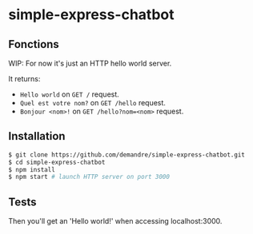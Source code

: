 # simple-express-chatbot

## Fonctions

WIP: For now it's just an HTTP hello world server. 

It returns:
 - `Hello world` on `GET /` request.
 - `Quel est votre nom?` on `GET /hello` request.
 - `Bonjour <nom>!` on `GET /hello?nom=<nom>` request.

## Installation

```sh
$ git clone https://github.com/demandre/simple-express-chatbot.git
$ cd simple-express-chatbot
$ npm install
$ npm start # launch HTTP server on port 3000
```

## Tests

Then you'll get an 'Hello world!' when accessing localhost:3000.
